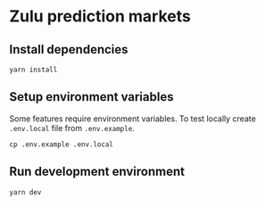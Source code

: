 # Zulu prediction markets

## Install dependencies

`yarn install`

## Setup environment variables

Some features require environment variables. To test locally create `.env.local` file from `.env.example`.

`cp .env.example .env.local`

## Run development environment

`yarn dev`
